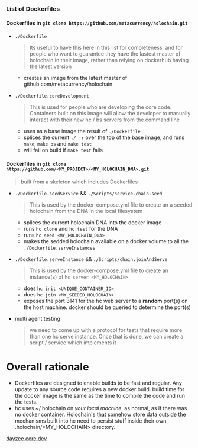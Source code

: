 ### List of Dockerfiles

#### Dockerfiles in `git clone https://github.com/metacurrency/holochain.git`

* `./Dockerfile`

  > Its useful to have this here in this list for completeness, and for people who want to guarantee they have the lastest master of holochain in their image, rather than relying on dockerhub having the latest version
  * creates an image from the latest master of github.com/metacurrency/holochain

* `./Dockerfile.coreDevelopment`
  > This is used for people who are developing the core code. Containers built on this image will allow the developer to manually interact with their new hc / bs servers from the command line
  * uses as a base image the result of `./Dockerfile`
  * splices the current `./ -r` over the top of the base image, and runs `make`, `make bs` and `make test`
  * will fail on build if `make test` fails


#### Dockerfiles in `git clone https://github.com/<MY_PROJECT>/<MY_HOLOCHAIN_DNA>.git`
  > built from a skeleton which includes Dockerfiles

* `./Dockerfile.seedService` && `./Scripts/service.chain.seed`

  > This is used by the docker-compose.yml file to create an a seeded holochain from the DNA in the local filesystem
  * splices the current holochain DNA into the docker image
  * runs `hc clone` and `hc test` for the DNA
  * runs `hc seed <MY_HOLOCHAIN_DNA>`
  * makes the sedded holochain available on a docker volume to all the `./Dockerfile.serveInstances`

* `./Dockerfile.serveInstance` && `./Scripts/chain.joinAndServe`

  > This is used by the docker-compose.yml file to create an instance(s) of `hc server <MY_HOLOCHAIN>`
  * does `hc init <UNIQUE_CONTAINER_ID>`
  * does `hc join <MY_SEEDED_HOLOCHAIN>`
  * exposes the port 3141 for the hc web server to a **random** port(s) on the host machine. docker should be queried to determine the port(s)
  
* multi agent testing

  > we need to come up with a protocol for tests that require more than one hc serve instance. Once that is done, we can create a script / service which implements it

# Overall rationale
* Dockerfiles are designed to enable builds to be fast and regular. Any update to any source code requires a new docker build. build time for the docker image is the same as the time to compile the code and run the tests.
* hc uses ~/.holochain on *your local machine*, as normal, as if there was no docker container. Holochain's that somehow store data outside the mechanisms built into hc need to persist stuff inside their own .holochain/<MY_HOLOCHAIN> directory.




[dayzee core dev](dayzeecoredev)